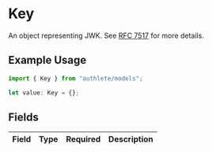 # Key

An object representing JWK. See [RFC 7517](https://datatracker.ietf.org/doc/html/rfc7517) for more details.


## Example Usage

```typescript
import { Key } from "authlete/models";

let value: Key = {};
```

## Fields

| Field       | Type        | Required    | Description |
| ----------- | ----------- | ----------- | ----------- |